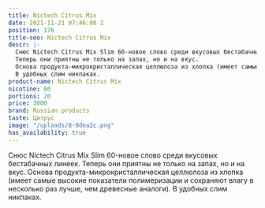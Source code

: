 ```yaml
---
title: Nictech Citrus Mix
date: 2021-11-21 07:46:00 Z
position: 176
title-seo: Nictech Citrus Mix
descr: |-
  Снюс Nictech Citrus Mix Slim 60-новое слово среди вкусовых бестабачных линеек.
  Теперь они приятны не только на запах, но и на вкус.
  Основа продукта-микрокристаллическая целлюлоза из хлопка (имеет самые высокие показатели полимеризации и сохраняют влагу в несколько раз лучше, чем древесные аналоги).
  В удобных слим никпаках.
product-name: Nictech Citrus Mix
nicotine: 60
portions: 20
price: 3000
brand: Russian products
taste: Цитрус
image: "/uploads/8-9dea2c.png"
has_availability: true
---
```


Снюс Nictech Citrus Mix Slim 60-новое слово среди вкусовых бестабачных линеек.
Теперь они приятны не только на запах, но и на вкус.
Основа продукта-микрокристаллическая целлюлоза из хлопка (имеет самые высокие показатели полимеризации и сохраняют влагу в несколько раз лучше, чем древесные аналоги).
В удобных слим никпаках.